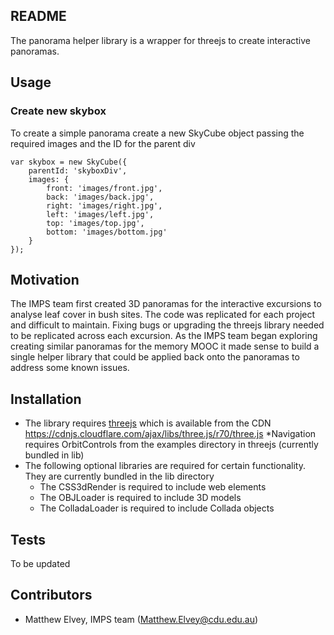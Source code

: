 ## README

The panorama helper library is a wrapper for threejs to create interactive panoramas. 

## Usage

### Create new skybox
To create a simple panorama create a new SkyCube object passing the required images and the ID for the parent div
````
var skybox = new SkyCube({
	parentId: 'skyboxDiv',
	images: {
		front: 'images/front.jpg',
		back: 'images/back.jpg',
		right: 'images/right.jpg',
		left: 'images/left.jpg',
		top: 'images/top.jpg',
		bottom: 'images/bottom.jpg'
	}
});
````


## Motivation

The IMPS team first created 3D panoramas for the interactive excursions to analyse leaf cover in bush sites. The code was replicated for each project and difficult to maintain. Fixing bugs or upgrading the threejs library needed to be replicated across each excursion. As the IMPS team began exploring creating similar panoramas for the memory MOOC it made sense to build a single helper library that could be applied back onto the panoramas to address some known issues. 

## Installation

* The library requires [threejs](https://github.com/mrdoob/three.js/) which is available from the CDN https://cdnjs.cloudflare.com/ajax/libs/three.js/r70/three.js
*Navigation requires OrbitControls from the examples directory in threejs (currently bundled in lib)
* The following optional libraries are required for certain functionality. They are currently bundled in the lib directory
    * The CSS3dRender is required to include web elements
    * The OBJLoader is required to include 3D models
    * The ColladaLoader is required to include Collada objects

## Tests

To be updated

## Contributors

* Matthew Elvey, IMPS team (Matthew.Elvey@cdu.edu.au)

